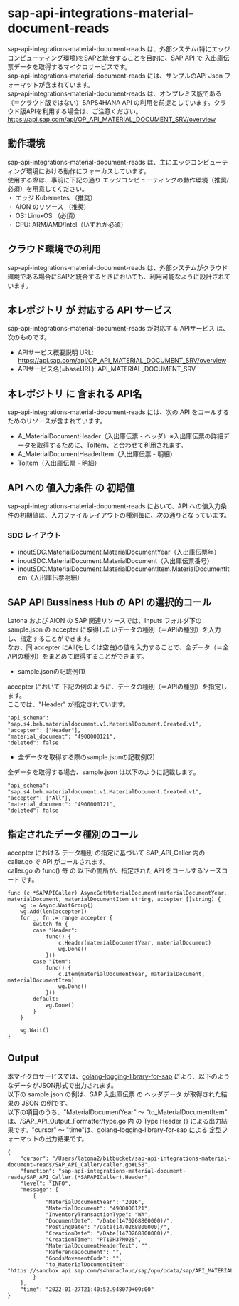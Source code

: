 # sap-api-integrations-material-document-reads
sap-api-integrations-material-document-reads は、外部システム(特にエッジコンピューティング環境)をSAPと統合することを目的に、SAP API で 入出庫伝票データを取得するマイクロサービスです。    
sap-api-integrations-material-document-reads には、サンプルのAPI Json フォーマットが含まれています。   
sap-api-integrations-material-document-reads は、オンプレミス版である（＝クラウド版ではない）SAPS4HANA API の利用を前提としています。クラウド版APIを利用する場合は、ご注意ください。   
https://api.sap.com/api/OP_API_MATERIAL_DOCUMENT_SRV/overview

## 動作環境  
sap-api-integrations-material-document-reads は、主にエッジコンピューティング環境における動作にフォーカスしています。  
使用する際は、事前に下記の通り エッジコンピューティングの動作環境（推奨/必須）を用意してください。  
・ エッジ Kubernetes （推奨）    
・ AION のリソース （推奨)    
・ OS: LinuxOS （必須）    
・ CPU: ARM/AMD/Intel（いずれか必須）　　

## クラウド環境での利用
sap-api-integrations-material-document-reads は、外部システムがクラウド環境である場合にSAPと統合するときにおいても、利用可能なように設計されています。  

## 本レポジトリ が 対応する API サービス
sap-api-integrations-material-document-reads が対応する APIサービス は、次のものです。

* APIサービス概要説明 URL: https://api.sap.com/api/OP_API_MATERIAL_DOCUMENT_SRV/overview  
* APIサービス名(=baseURL): API_MATERIAL_DOCUMENT_SRV

## 本レポジトリ に 含まれる API名
sap-api-integrations-material-document-reads には、次の API をコールするためのリソースが含まれています。  

* A_MaterialDocumentHeader（入出庫伝票 - ヘッダ）※入出庫伝票の詳細データを取得するために、ToItem、と合わせて利用されます。
* A_MaterialDocumentHeaderItem（入出庫伝票 - 明細）
* ToItem（入出庫伝票 - 明細）

## API への 値入力条件 の 初期値
sap-api-integrations-material-document-reads において、API への値入力条件の初期値は、入力ファイルレイアウトの種別毎に、次の通りとなっています。  

### SDC レイアウト

* inoutSDC.MaterialDocument.MaterialDocumentYear（入出庫伝票年）
* inoutSDC.MaterialDocument.MaterialDocument（入出庫伝票番号）
* inoutSDC.MaterialDocument.MaterialDocumentItem.MaterialDocumentItem（入出庫伝票明細）

## SAP API Bussiness Hub の API の選択的コール

Latona および AION の SAP 関連リソースでは、Inputs フォルダ下の sample.json の accepter に取得したいデータの種別（＝APIの種別）を入力し、指定することができます。  
なお、同 accepter にAll(もしくは空白)の値を入力することで、全データ（＝全APIの種別）をまとめて取得することができます。  

* sample.jsonの記載例(1)  

accepter において 下記の例のように、データの種別（＝APIの種別）を指定します。  
ここでは、"Header" が指定されています。

```
"api_schema": "sap.s4.beh.materialdocument.v1.MaterialDocument.Created.v1",
"accepter": ["Header"],
"material_document": "4900000121",
"deleted": false
```
  
* 全データを取得する際のsample.jsonの記載例(2)  

全データを取得する場合、sample.json は以下のように記載します。  

```
"api_schema": "sap.s4.beh.materialdocument.v1.MaterialDocument.Created.v1",
"accepter": ["All"],
"material_document": "4900000121",
"deleted": false
```

## 指定されたデータ種別のコール

accepter における データ種別 の指定に基づいて SAP_API_Caller 内の caller.go で API がコールされます。  
caller.go の func() 毎 の 以下の箇所が、指定された API をコールするソースコードです。  

```
func (c *SAPAPICaller) AsyncGetMaterialDocument(materialDocumentYear, materialDocument, materialDocumentItem string, accepter []string) {
	wg := &sync.WaitGroup{}
	wg.Add(len(accepter))
	for _, fn := range accepter {
		switch fn {
		case "Header":
			func() {
				c.Header(materialDocumentYear, materialDocument)
				wg.Done()
			}()
		case "Item":
			func() {
				c.Item(materialDocumentYear, materialDocument, materialDocumentItem)
				wg.Done()
			}()
		default:
			wg.Done()
		}
	}

	wg.Wait()
}
```
## Output  
本マイクロサービスでは、[golang-logging-library-for-sap](https://github.com/latonaio/golang-logging-library-for-sap) により、以下のようなデータがJSON形式で出力されます。  
以下の sample.json の例は、SAP 入出庫伝票 の ヘッダデータ が取得された結果の JSON の例です。  
以下の項目のうち、"MaterialDocumentYear" ～ "to_MaterialDocumentItem" は、/SAP_API_Output_Formatter/type.go 内 の Type Header {} による出力結果です。"cursor" ～ "time"は、golang-logging-library-for-sap による 定型フォーマットの出力結果です。  

```
{
	"cursor": "/Users/latona2/bitbucket/sap-api-integrations-material-document-reads/SAP_API_Caller/caller.go#L58",
	"function": "sap-api-integrations-material-document-reads/SAP_API_Caller.(*SAPAPICaller).Header",
	"level": "INFO",
	"message": [
		{
			"MaterialDocumentYear": "2016",
			"MaterialDocument": "4900000121",
			"InventoryTransactionType": "WA",
			"DocumentDate": "/Date(1470268800000)/",
			"PostingDate": "/Date(1470268800000)/",
			"CreationDate": "/Date(1470268800000)/",
			"CreationTime": "PT10H37M02S",
			"MaterialDocumentHeaderText": "",
			"ReferenceDocument": "",
			"GoodsMovementCode": "",
			"to_MaterialDocumentItem": "https://sandbox.api.sap.com/s4hanacloud/sap/opu/odata/sap/API_MATERIAL_DOCUMENT_SRV/A_MaterialDocumentHeader(MaterialDocumentYear='2016',MaterialDocument='4900000121')/to_MaterialDocumentItem"
		}
	],
	"time": "2022-01-27T21:40:52.948079+09:00"
}
```
